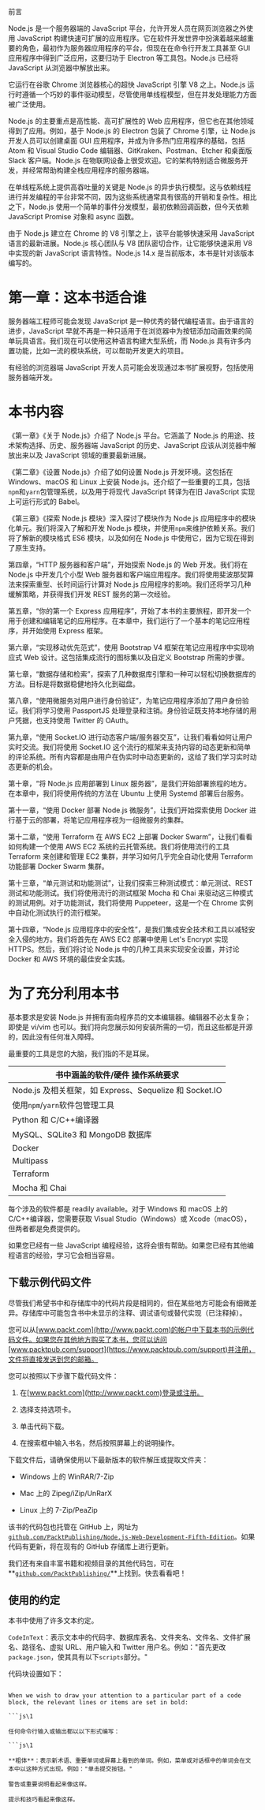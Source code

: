前言

Node.js 是一个服务器端的 JavaScript 平台，允许开发人员在网页浏览器之外使用 JavaScript 构建快速可扩展的应用程序。它在软件开发世界中扮演着越来越重要的角色，最初作为服务器应用程序的平台，但现在在命令行开发工具甚至 GUI 应用程序中得到广泛应用，这要归功于 Electron 等工具包。Node.js 已经将 JavaScript 从浏览器中解放出来。

它运行在谷歌 Chrome 浏览器核心的超快 JavaScript 引擎 V8 之上。Node.js 运行时遵循一个巧妙的事件驱动模型，尽管使用单线程模型，但在并发处理能力方面被广泛使用。

Node.js 的主要重点是高性能、高可扩展性的 Web 应用程序，但它也在其他领域得到了应用。例如，基于 Node.js 的 Electron 包装了 Chrome 引擎，让 Node.js 开发人员可以创建桌面 GUI 应用程序，并成为许多热门应用程序的基础，包括 Atom 和 Visual Studio Code 编辑器、GitKraken、Postman、Etcher 和桌面版 Slack 客户端。Node.js 在物联网设备上很受欢迎。它的架构特别适合微服务开发，并经常帮助构建全栈应用程序的服务器端。

在单线程系统上提供高吞吐量的关键是 Node.js 的异步执行模型。这与依赖线程进行并发编程的平台非常不同，因为这些系统通常具有很高的开销和复杂性。相比之下，Node.js 使用一个简单的事件分发模型，最初依赖回调函数，但今天依赖 JavaScript Promise 对象和 async 函数。

由于 Node.js 建立在 Chrome 的 V8 引擎之上，该平台能够快速采用 JavaScript 语言的最新进展。Node.js 核心团队与 V8 团队密切合作，让它能够快速采用 V8 中实现的新 JavaScript 语言特性。Node.js 14.x 是当前版本，本书是针对该版本编写的。

# 第一章：这本书适合谁

服务器端工程师可能会发现 JavaScript 是一种优秀的替代编程语言。由于语言的进步，JavaScript 早就不再是一种只适用于在浏览器中为按钮添加动画效果的简单玩具语言。我们现在可以使用这种语言构建大型系统，而 Node.js 具有许多内置功能，比如一流的模块系统，可以帮助开发更大的项目。

有经验的浏览器端 JavaScript 开发人员可能会发现通过本书扩展视野，包括使用服务器端开发。

# 本书内容

《第一章》《关于 Node.js》介绍了 Node.js 平台。它涵盖了 Node.js 的用途、技术架构选择、历史、服务器端 JavaScript 的历史、JavaScript 应该从浏览器中解放出来以及 JavaScript 领域的重要最新进展。

《第二章》《设置 Node.js》介绍了如何设置 Node.js 开发环境。这包括在 Windows、macOS 和 Linux 上安装 Node.js。还介绍了一些重要的工具，包括`npm`和`yarn`包管理系统，以及用于将现代 JavaScript 转译为在旧 JavaScript 实现上可运行形式的 Babel。

《第三章》《探索 Node.js 模块》深入探讨了模块作为 Node.js 应用程序中的模块化单元。我们将深入了解和开发 Node.js 模块，并使用`npm`来维护依赖关系。我们将了解新的模块格式 ES6 模块，以及如何在 Node.js 中使用它，因为它现在得到了原生支持。

第四章，“HTTP 服务器和客户端”，开始探索 Node.js 的 Web 开发。我们将在 Node.js 中开发几个小型 Web 服务器和客户端应用程序。我们将使用斐波那契算法来探索重型、长时间运行计算对 Node.js 应用程序的影响。我们还将学习几种缓解策略，并获得我们开发 REST 服务的第一次经验。

第五章，“你的第一个 Express 应用程序”，开始了本书的主要旅程，即开发一个用于创建和编辑笔记的应用程序。在本章中，我们运行了一个基本的笔记应用程序，并开始使用 Express 框架。

第六章，“实现移动优先范式”，使用 Bootstrap V4 框架在笔记应用程序中实现响应式 Web 设计。这包括集成流行的图标集以及自定义 Bootstrap 所需的步骤。

第七章，“数据存储和检索”，探索了几种数据库引擎和一种可以轻松切换数据库的方法。目标是将数据稳健地持久化到磁盘。

第八章，“使用微服务对用户进行身份验证”，为笔记应用程序添加了用户身份验证。我们将学习使用 PassportJS 处理登录和注销。身份验证既支持本地存储的用户凭据，也支持使用 Twitter 的 OAuth。

第九章，“使用 Socket.IO 进行动态客户端/服务器交互”，让我们看看如何让用户实时交流。我们将使用 Socket.IO 这个流行的框架来支持内容的动态更新和简单的评论系统。所有内容都是由用户在伪实时中动态更新的，这给了我们学习实时动态更新的机会。

第十章，“将 Node.js 应用部署到 Linux 服务器”，是我们开始部署旅程的地方。在本章中，我们将使用传统的方法在 Ubuntu 上使用 Systemd 部署后台服务。

第十一章，“使用 Docker 部署 Node.js 微服务”，让我们开始探索使用 Docker 进行基于云的部署，将笔记应用程序视为一组微服务的集群。

第十二章，“使用 Terraform 在 AWS EC2 上部署 Docker Swarm”，让我们看看如何构建一个使用 AWS EC2 系统的云托管系统。我们将使用流行的工具 Terraform 来创建和管理 EC2 集群，并学习如何几乎完全自动化使用 Terraform 功能部署 Docker Swarm 集群。

第十三章，“单元测试和功能测试”，让我们探索三种测试模式：单元测试、REST 测试和功能测试。我们将使用流行的测试框架 Mocha 和 Chai 来驱动这三种模式的测试用例。对于功能测试，我们将使用 Puppeteer，这是一个在 Chrome 实例中自动化测试执行的流行框架。

第十四章，“Node.js 应用程序中的安全性”，是我们集成安全技术和工具以减轻安全入侵的地方。我们将首先在 AWS EC2 部署中使用 Let's Encrypt 实现 HTTPS。然后，我们将讨论 Node.js 中的几种工具来实现安全设置，并讨论 Docker 和 AWS 环境的最佳安全实践。

# 为了充分利用本书

基本要求是安装 Node.js 并拥有面向程序员的文本编辑器。编辑器不必太复杂；即使是 vi/vim 也可以。我们将向您展示如何安装所需的一切，而且这些都是开源的，因此没有任何准入障碍。

最重要的工具是您的大脑，我们指的不是耳屎。

| **书中涵盖的软件/硬件** **操作系统要求** |
| --- |
| Node.js 及相关框架，如 Express、Sequelize 和 Socket.IO |
| 使用`npm`/`yarn`软件包管理工具 |
| Python 和 C/C++编译器 |
| MySQL、SQLite3 和 MongoDB 数据库 |
| Docker |
| Multipass |
| Terraform |
| Mocha 和 Chai |

每个涉及的软件都是 readily available。对于 Windows 和 macOS 上的 C/C++编译器，您需要获取 Visual Studio（Windows）或 Xcode（macOS），但两者都是免费提供的。

如果您已经有一些 JavaScript 编程经验，这将会很有帮助。如果您已经有其他编程语言的经验，学习它会相当容易。

## 下载示例代码文件

尽管我们希望书中和存储库中的代码片段是相同的，但在某些地方可能会有细微差异。存储库中可能包含书中未显示的注释、调试语句或替代实现（已注释掉）。

您可以从[www.packt.com](http://www.packt.com)的帐户中下载本书的示例代码文件。如果您在其他地方购买了本书，您可以访问[www.packtpub.com/support](https://www.packtpub.com/support)并注册，文件将直接发送到您的邮箱。

您可以按照以下步骤下载代码文件：

1.  在[www.packt.com](http://www.packt.com)登录或注册。

1.  选择支持选项卡。

1.  单击代码下载。

1.  在搜索框中输入书名，然后按照屏幕上的说明操作。

下载文件后，请确保使用以下最新版本的软件解压或提取文件夹：

+   Windows 上的 WinRAR/7-Zip

+   Mac 上的 Zipeg/iZip/UnRarX

+   Linux 上的 7-Zip/PeaZip

该书的代码包也托管在 GitHub 上，网址为[`github.com/PacktPublishing/Node.js-Web-Development-Fifth-Edition`](https://github.com/PacktPublishing/Node.js-Web-Development-Fifth-Edition)。如果代码有更新，将在现有的 GitHub 存储库上进行更新。

我们还有来自丰富书籍和视频目录的其他代码包，可在**[`github.com/PacktPublishing/`](https://github.com/PacktPublishing/)**上找到。快去看看吧！

## 使用的约定

本书中使用了许多文本约定。

`CodeInText`：表示文本中的代码字、数据库表名、文件夹名、文件名、文件扩展名、路径名、虚拟 URL、用户输入和 Twitter 用户名。例如："首先更改`package.json`，使其具有以下`scripts`部分。"

代码块设置如下：

```js\1

When we wish to draw your attention to a particular part of a code block, the relevant lines or items are set in bold:

```js\1

任何命令行输入或输出都以以下形式编写：

```js\1

**粗体**：表示新术语、重要单词或屏幕上看到的单词。例如，菜单或对话框中的单词会在文本中以这种方式出现。例如："单击提交按钮。"

警告或重要说明看起来像这样。

提示和技巧看起来像这样。
